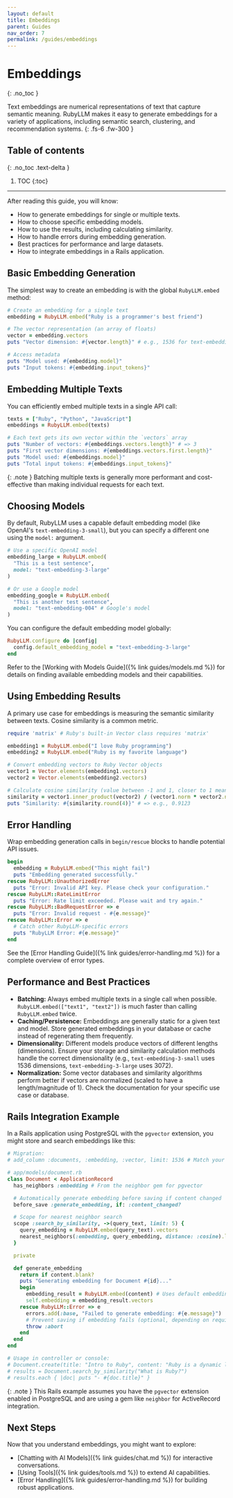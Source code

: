 ```yaml
---
layout: default
title: Embeddings
parent: Guides
nav_order: 7
permalink: /guides/embeddings
---
```


# Embeddings
{: .no_toc }

Text embeddings are numerical representations of text that capture semantic meaning. RubyLLM makes it easy to generate embeddings for a variety of applications, including semantic search, clustering, and recommendation systems.
{: .fs-6 .fw-300 }

## Table of contents
{: .no_toc .text-delta }

1. TOC
{:toc}

---

After reading this guide, you will know:

*   How to generate embeddings for single or multiple texts.
*   How to choose specific embedding models.
*   How to use the results, including calculating similarity.
*   How to handle errors during embedding generation.
*   Best practices for performance and large datasets.
*   How to integrate embeddings in a Rails application.

## Basic Embedding Generation

The simplest way to create an embedding is with the global `RubyLLM.embed` method:

```ruby
# Create an embedding for a single text
embedding = RubyLLM.embed("Ruby is a programmer's best friend")

# The vector representation (an array of floats)
vector = embedding.vectors
puts "Vector dimension: #{vector.length}" # e.g., 1536 for text-embedding-3-small

# Access metadata
puts "Model used: #{embedding.model}"
puts "Input tokens: #{embedding.input_tokens}"
```

## Embedding Multiple Texts

You can efficiently embed multiple texts in a single API call:

```ruby
texts = ["Ruby", "Python", "JavaScript"]
embeddings = RubyLLM.embed(texts)

# Each text gets its own vector within the `vectors` array
puts "Number of vectors: #{embeddings.vectors.length}" # => 3
puts "First vector dimensions: #{embeddings.vectors.first.length}"
puts "Model used: #{embeddings.model}"
puts "Total input tokens: #{embeddings.input_tokens}"
```

{: .note }
Batching multiple texts is generally more performant and cost-effective than making individual requests for each text.

## Choosing Models

By default, RubyLLM uses a capable default embedding model (like OpenAI's `text-embedding-3-small`), but you can specify a different one using the `model:` argument.

```ruby
# Use a specific OpenAI model
embedding_large = RubyLLM.embed(
  "This is a test sentence",
  model: "text-embedding-3-large"
)

# Or use a Google model
embedding_google = RubyLLM.embed(
  "This is another test sentence",
  model: "text-embedding-004" # Google's model
)
```

You can configure the default embedding model globally:

```ruby
RubyLLM.configure do |config|
  config.default_embedding_model = "text-embedding-3-large"
end
```

Refer to the [Working with Models Guide]({% link guides/models.md %}) for details on finding available embedding models and their capabilities.

## Using Embedding Results

A primary use case for embeddings is measuring the semantic similarity between texts. Cosine similarity is a common metric.

```ruby
require 'matrix' # Ruby's built-in Vector class requires 'matrix'

embedding1 = RubyLLM.embed("I love Ruby programming")
embedding2 = RubyLLM.embed("Ruby is my favorite language")

# Convert embedding vectors to Ruby Vector objects
vector1 = Vector.elements(embedding1.vectors)
vector2 = Vector.elements(embedding2.vectors)

# Calculate cosine similarity (value between -1 and 1, closer to 1 means more similar)
similarity = vector1.inner_product(vector2) / (vector1.norm * vector2.norm)
puts "Similarity: #{similarity.round(4)}" # => e.g., 0.9123
```

## Error Handling

Wrap embedding generation calls in `begin/rescue` blocks to handle potential API issues.

```ruby
begin
  embedding = RubyLLM.embed("This might fail")
  puts "Embedding generated successfully."
rescue RubyLLM::UnauthorizedError
  puts "Error: Invalid API key. Please check your configuration."
rescue RubyLLM::RateLimitError
  puts "Error: Rate limit exceeded. Please wait and try again."
rescue RubyLLM::BadRequestError => e
  puts "Error: Invalid request - #{e.message}"
rescue RubyLLM::Error => e
  # Catch other RubyLLM-specific errors
  puts "RubyLLM Error: #{e.message}"
end
```

See the [Error Handling Guide]({% link guides/error-handling.md %}) for a complete overview of error types.

## Performance and Best Practices

*   **Batching:** Always embed multiple texts in a single call when possible. `RubyLLM.embed(["text1", "text2"])` is much faster than calling `RubyLLM.embed` twice.
*   **Caching/Persistence:** Embeddings are generally static for a given text and model. Store generated embeddings in your database or cache instead of regenerating them frequently.
*   **Dimensionality:** Different models produce vectors of different lengths (dimensions). Ensure your storage and similarity calculation methods handle the correct dimensionality (e.g., `text-embedding-3-small` uses 1536 dimensions, `text-embedding-3-large` uses 3072).
*   **Normalization:** Some vector databases and similarity algorithms perform better if vectors are normalized (scaled to have a length/magnitude of 1). Check the documentation for your specific use case or database.

## Rails Integration Example

In a Rails application using PostgreSQL with the `pgvector` extension, you might store and search embeddings like this:

```ruby
# Migration:
# add_column :documents, :embedding, :vector, limit: 1536 # Match your model's dimensions

# app/models/document.rb
class Document < ApplicationRecord
  has_neighbors :embedding # From the neighbor gem for pgvector

  # Automatically generate embedding before saving if content changed
  before_save :generate_embedding, if: :content_changed?

  # Scope for nearest neighbor search
  scope :search_by_similarity, ->(query_text, limit: 5) {
    query_embedding = RubyLLM.embed(query_text).vectors
    nearest_neighbors(:embedding, query_embedding, distance: :cosine).limit(limit)
  }

  private

  def generate_embedding
    return if content.blank?
    puts "Generating embedding for Document #{id}..."
    begin
      embedding_result = RubyLLM.embed(content) # Uses default embedding model
      self.embedding = embedding_result.vectors
    rescue RubyLLM::Error => e
      errors.add(:base, "Failed to generate embedding: #{e.message}")
      # Prevent saving if embedding fails (optional, depending on requirements)
      throw :abort
    end
  end
end

# Usage in controller or console:
# Document.create(title: "Intro to Ruby", content: "Ruby is a dynamic language...")
# results = Document.search_by_similarity("What is Ruby?")
# results.each { |doc| puts "- #{doc.title}" }
```

{: .note }
This Rails example assumes you have the `pgvector` extension enabled in PostgreSQL and are using a gem like `neighbor` for ActiveRecord integration.

## Next Steps

Now that you understand embeddings, you might want to explore:

*   [Chatting with AI Models]({% link guides/chat.md %}) for interactive conversations.
*   [Using Tools]({% link guides/tools.md %}) to extend AI capabilities.
*   [Error Handling]({% link guides/error-handling.md %}) for building robust applications.